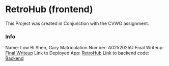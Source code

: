 # RetroHub (frontend)

This Project was created in Conjunction with the CVWO assignment.

### Info

Name: Low Bi Shen, Gary
Matriculation Number: A0252025U
Final Writeup: [Final Writeup](LowBiShenGary_A0252025U_FinalWriteup.pdf)
Link to Deployed App: [RetroHub](https://retrohub-frontend.herokuapp.com/)
Link to backend code: [Backend](https://github.com/garylow2001/Retrohub_backend)
